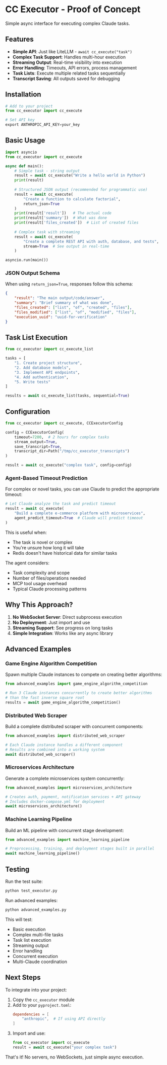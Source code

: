 # CC Executor - Proof of Concept

Simple async interface for executing complex Claude tasks.

## Features

- **Simple API**: Just like LiteLLM - `await cc_execute("task")`
- **Complex Task Support**: Handles multi-hour execution 
- **Streaming Output**: Real-time visibility into execution
- **Error Handling**: Timeouts, API errors, process management
- **Task Lists**: Execute multiple related tasks sequentially
- **Transcript Saving**: All outputs saved for debugging

## Installation

```python
# Add to your project
from cc_executor import cc_execute

# Set API key
export ANTHROPIC_API_KEY=your_key
```

## Basic Usage

```python
import asyncio
from cc_executor import cc_execute

async def main():
    # Simple task - string output
    result = await cc_execute("Write a hello world in Python")
    print(result)
    
    # Structured JSON output (recommended for programmatic use)
    result = await cc_execute(
        "Create a function to calculate factorial",
        return_json=True
    )
    print(result['result'])   # The actual code
    print(result['summary'])  # What was done
    print(result['files_created'])  # List of created files
    
    # Complex task with streaming
    result = await cc_execute(
        "Create a complete REST API with auth, database, and tests",
        stream=True  # See output in real-time
    )

asyncio.run(main())
```

### JSON Output Schema

When using `return_json=True`, responses follow this schema:

```json
{
    "result": "The main output/code/answer",
    "summary": "Brief summary of what was done",
    "files_created": ["list", "of", "created", "files"],
    "files_modified": ["list", "of", "modified", "files"],
    "execution_uuid": "uuid-for-verification"
}
```

## Task List Execution

```python
from cc_executor import cc_execute_list

tasks = [
    "1. Create project structure", 
    "2. Add database models",
    "3. Implement API endpoints",
    "4. Add authentication",
    "5. Write tests"
]

results = await cc_execute_list(tasks, sequential=True)
```

## Configuration

```python
from cc_executor import cc_execute, CCExecutorConfig

config = CCExecutorConfig(
    timeout=7200,  # 2 hours for complex tasks
    stream_output=True,
    save_transcript=True,
    transcript_dir=Path("/tmp/cc_executor_transcripts")
)

result = await cc_execute("complex task", config=config)
```

### Agent-Based Timeout Prediction

For complex or novel tasks, you can use Claude to predict the appropriate timeout:

```python
# Let Claude analyze the task and predict timeout
result = await cc_execute(
    "Build a complete e-commerce platform with microservices",
    agent_predict_timeout=True  # Claude will predict timeout
)
```

This is useful when:
- The task is novel or complex
- You're unsure how long it will take
- Redis doesn't have historical data for similar tasks

The agent considers:
- Task complexity and scope
- Number of files/operations needed
- MCP tool usage overhead
- Typical Claude processing patterns

## Why This Approach?

1. **No WebSocket Server**: Direct subprocess execution
2. **No Deployment**: Just import and use
3. **Streaming Support**: See progress on long tasks
4. **Simple Integration**: Works like any async library

## Advanced Examples

### Game Engine Algorithm Competition

Spawn multiple Claude instances to compete on creating better algorithms:

```python
from advanced_examples import game_engine_algorithm_competition

# Run 3 Claude instances concurrently to create better algorithms
# than the fast inverse square root
results = await game_engine_algorithm_competition()
```

### Distributed Web Scraper

Build a complete distributed scraper with concurrent components:

```python
from advanced_examples import distributed_web_scraper

# Each Claude instance handles a different component
# Results are combined into a working system
await distributed_web_scraper()
```

### Microservices Architecture

Generate a complete microservices system concurrently:

```python
from advanced_examples import microservices_architecture

# Creates auth, payment, notification services + API gateway
# Includes docker-compose.yml for deployment
await microservices_architecture()
```

### Machine Learning Pipeline

Build an ML pipeline with concurrent stage development:

```python
from advanced_examples import machine_learning_pipeline

# Preprocessing, training, and deployment stages built in parallel
await machine_learning_pipeline()
```

## Testing

Run the test suite:

```bash
python test_executor.py
```

Run advanced examples:

```bash
python advanced_examples.py
```

This will test:
- Basic execution
- Complex multi-file tasks
- Task list execution  
- Streaming output
- Error handling
- Concurrent execution
- Multi-Claude coordination

## Next Steps

To integrate into your project:

1. Copy the `cc_executor` module
2. Add to your `pyproject.toml`:
   ```toml
   dependencies = [
       "anthropic",  # If using API directly
   ]
   ```
3. Import and use:
   ```python
   from cc_executor import cc_execute
   result = await cc_execute("your complex task")
   ```

That's it! No servers, no WebSockets, just simple async execution.